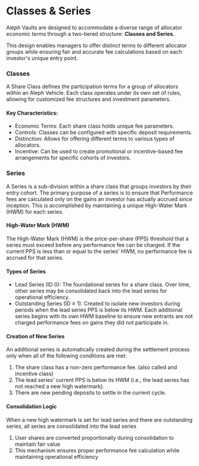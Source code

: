 # Classes & Series

Aleph Vaults are designed to accommodate a diverse range of allocator economic terms through a two-tiered structure: **Classes and Series.**&#x20;

This design enables managers to offer distinct terms to different allocator groups while ensuring fair and accurate fee calculations based on each investor's unique entry point.

### Classes

A Share Class defines the participation terms for a group of allocators within an Aleph Vehicle. Each class operates under its own set of rules, allowing for customized fee structures and investment parameters.

#### Key Characteristics:

* Economic Terms: Each share class holds unique fee parameters.
* Controls: Classes can be configured with specific deposit requirements.
* Distinction: Allows for offering different terms to various types of allocators.
* Incentive: Can be used to create promotional or incentive-based fee arrangements for specific cohorts of investors.

### Series&#x20;

A Series is a sub-division within a share class that groups investors by their entry cohort. The primary purpose of a series is to ensure that Performance fees are calculated only on the gains an investor has actually accrued since inception. This is accomplished by maintaining a unique High-Water Mark (HWM) for each series.

#### High-Water Mark (HWM)

The High-Water Mark (HWM) is the price-per-share (PPS) threshold that a series must exceed before any performance fee can be charged. If the current PPS is less than or equal to the series' HWM, no performance fee is accrued for that series.

#### Types of Series

* Lead Series (ID 0): The foundational series for a share class. Over time, other series may be consolidated back into the lead series for operational efficiency.
* Outstanding Series (ID ≥ 1): Created to isolate new investors during periods when the lead series PPS is below its HWM. Each additional series begins with its own HWM baseline to ensure new entrants are not charged performance fees on gains they did not participate in.

#### Creation of New Series

An additional series is automatically created during the settlement process only when all of the following conditions are met:

1. The share class has a non-zero performance fee. (also called and incentive class)
2. The lead series' current PPS is below its HWM (i.e., the lead series has not reached a new high watermark).
3. There are new pending deposits to settle in the current cycle.

#### **Consolidation Logic**

When a new high watermark is set for lead series and there are outstanding series, all series are consolidated into the lead series

1. User shares are converted proportionally during consolidation to maintain fair value
2. This mechanism ensures proper performance fee calculation while maintaining operational efficiency

